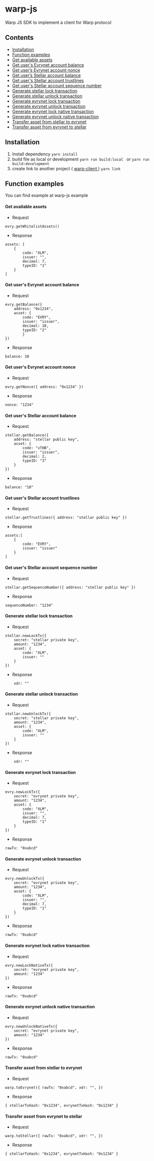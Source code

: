# warp-js
Warp JS SDK to implement a client for Warp protocol

## Contents

- [Installation](#installation)
- [Function examples](#function-examples)
- [Get available assets](#get-available-assets)
- [Get user's Evrynet account balance](#get-users-evrynet-account-balance)
- [Get user’s Evrynet account nonce](#get-users-evrynet-account-nonce)
- [Get user’s Stellar account balance](#get-users-stellar-account-balance)
- [Get user's Stellar account trustlines](#get-users-stellar-account-trustlines)
- [Get user's Stellar account sequence number](#get-users-stellar-account-sequence-number)
- [Generate stellar lock transaction](#generate-stellar-lock-transaction)
- [Generate stellar unlock transaction](#generate-stellar-unlock-transaction)
- [Generate evrynet lock transaction](#generate-evrynet-lock-transaction)
- [Generate evrynet unlock transaction](#generate-evrynet-unlock-transaction)
- [Generate evrynet lock native transaction](#generate-evrynet-lock-native-transaction)
- [Generate evrynet unlock native transaction](#generate-evrynet-unlock-native-transaction)
- [Transfer asset from stellar to evrynet](#transfer-asset-from-stellar-to-evrynet)
- [Transfer asset from evrynet to stellar](#transfer-asset-from-evrynet-to-stellar)

## Installation
1. Install dependency 
``
yarn install
``
2. build file as local or development
``
	yarn run build:local 
``
or
``
	yarn run build:development
``
3. create link to another project ( [ warp-client ](https://github.com/evrynet-official/warp-client](https://github.com/evrynet-official/warp-client)) ) 
``
	yarn link
``


## Function examples
You can find example at warp-js example 

#### Get available assets
   - Request
```
evry.getWhitelistAssets()
```
   - Response
```
assets: [ 
	{ 
		code: "XLM", 
		issuer: "", 
		decimal: 7, 
		typeID: "1"
	}
]
```

#### Get user's Evrynet account balance
   - Request
```
evry.getBalance({ 
	address: "0x1234", 
	asset: { 
		code: "EVRY", 
		issuer: "issuer", 
		decimal: 18, 
		typeID: "2" 
		} 
})
```
  - Response
```
balance: 10
```

#### Get user's Evrynet account nonce
  - Request
```
evry.getNonce({ address: "0x1234" })
```
  - Response
```
nonce: "1234"
```

#### Get user's Stellar account balance
  - Request
```
stellar.getBalance({ 
	address: "stellar public key", 
	asset: { 
		code: "vTHB", 
		issuer: "issuer", 
		decimal: 2, 
		typeID: "3" 
	} 
})
```
  - Response
```
balance: "10"
```

#### Get user's Stellar account trustlines
  - Request
```
stellar.getTrustlines({ address: "stellar public key" })
```
  - Response
```
assets:[ 
	{ 
		code: "EVRY", 
		issuer: "issuer" 
	} 
]
```

#### Get user's Stellar account sequence number
  - Request
```
stellar.getSequenceNumber({ address: "stellar public key" })
```
  - Response
```
sequenceNumber: "1234"
```

#### Generate stellar lock transaction
  - Request
```
stellar.newLockTx({ 
	secret: "stellar private key", 
	amount: "1234", 
	asset: { 
		code: "XLM", 
		issuer: ""
	} 
})
```
  - Response
```
	xdr: ""
```

#### Generate stellar unlock transaction
  - Request
```
stellar.newUnlockTx({ 
	secret: "stellar private key", 
	amount: "1234", 
	asset: { 
		code: "XLM", 
		issuer: ""
	} 
})
```
  - Response
```
	xdr: ""
```

#### Generate evrynet lock transaction
  - Request
```
evry.newLockTx({ 
	secret: "evrynet private key", 
	amount: "1234", 
	asset: { 
		code: "XLM", 
		issuer: "", 
		decimal: 7, 
		typeID: "1" 
	} 
})
```
  - Response
```
rawTx: "0xabcd"
```

#### Generate evrynet unlock transaction
  - Request
```
evry.newUnlockTx({ 
	secret: "evrynet private key", 
	amount: "1234", 
	asset: { 
		code: "XLM", 
		issuer: "", 
		decimal: 7, 
		typeID: "1" 
	} 
})
```
  - Response
```
rawTx: "0xabcd"
```

#### Generate evrynet lock native transaction
  - Request
```
evry.newLockNativeTx({ 
	secret: "evrynet private key", 
	amount: "1234"
})
```
  - Response
```
rawTx: "0xabcd"
```

#### Generate evrynet unlock native transaction
  - Request
```
evry.newUnlockNativeTx({ 
	secret: "evrynet private key", 
	amount: "1234"
})
```
  - Response
```
rawTx: "0xabcd"
```

#### Transfer asset from stellar to evrynet
  - Request
```
warp.toEvrynet({ rawTx: "0xabcd", xdr: "", })
```
  - Response
```
{ stellarTxHash: "0x1234", evrynetTxHash: "0x1234" }
```

#### Transfer asset from evrynet to stellar
  - Request
```
warp.toStellar({ rawTx: "0xabcd", xdr: "", })
```
  - Response
```
{ stellarTxHash: "0x1234", evrynetTxHash: "0x1234" }
```